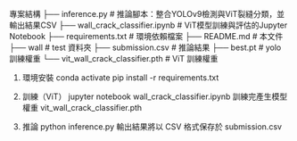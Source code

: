 專案結構
├── inference.py                  # 推論腳本：整合YOLOv9檢測與ViT裂縫分類，並輸出結果CSV
├── wall_crack_classifier.ipynb   # ViT模型訓練與評估的Jupyter Notebook
├── requirements.txt              # 環境依賴檔案
├── README.md                     # 本文件
├── wall                          # test 資料夾
├── submission.csv                # 推論結果
├── best.pt                       # yolo 訓練權重
└── vit_wall_crack_classifier.pth # ViT 訓練權重


1. 環境安裝
conda activate 
pip install -r requirements.txt


2. 訓練（ViT）
jupyter notebook wall_crack_classifier.ipynb
訓練完產生模型權重 vit_wall_crack_classifier.pth


3. 推論
python inference.py
輸出結果將以 CSV 格式保存於 submission.csv
